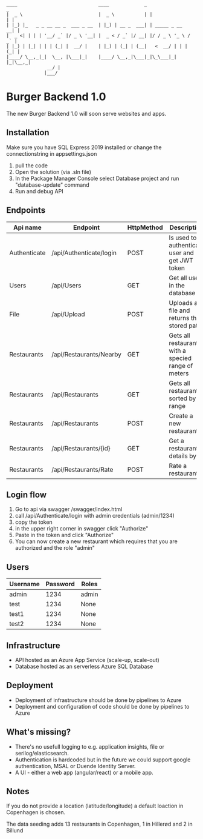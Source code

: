     ____                              ____             _                  _ 
    |  _ \                            |  _ \           | |                | |
    | |_) |_   _ _ __ __ _  ___ _ __  | |_) | __ _  ___| | _____ _ __   __| |
    |  _ <| | | | '__/ _` |/ _ \ '__| |  _ < / _` |/ __| |/ / _ \ '_ \ / _` |
    | |_) | |_| | | | (_| |  __/ |    | |_) | (_| | (__|   <  __/ | | | (_| |
    |____/ \__,_|_|  \__, |\___|_|    |____/ \__,_|\___|_|\_\___|_| |_|\__,_|
                   __/ |                                                  
                  |___/                                                   
# Burger Backend 1.0
The new Burger Backend 1.0 will soon serve websites and apps.

## Installation
Make sure you have SQL Express 2019 installed or change the connectionstring in appsettings.json
1. pull the code
2. Open the solution (via .sln file)
3. In the Package Manager Console select Database project and run "database-update" command
4. Run and debug API

## Endpoints

| Api name     | Endpoint                      | HttpMethod | Description                                         | Requirements               |
|--------------|-------------------------------|------------|-----------------------------------------------------|----------------------------|
| Authenticate | /api/Authenticate/login       | POST       | Is used to authenticate user and get JWT token      | None                       |
| Users        | /api/Users                    | GET        | Get all users in the database                       | None                       |
| File         | /api/Upload                   | POST       | Uploads a file and returns the stored path          | None                       |
| Restaurants  | /api/Restaurants/Nearby       | GET        | Gets all restaurants with a specied range of meters | None                       |
| Restaurants  | /api/Restaurants              | GET        | Gets all restaurants sorted by range                | None                       |
| Restaurants  | /api/Restaurants              | POST       | Create a new restaurant                             | Authenticated + admin role |
| Restaurants  | /api/Restaurants/{id}         | GET        | Get a restaurant details by id                      | None                       |
| Restaurants  | /api/Restaurants/Rate         | POST       | Rate a restaurant                                   | Authenticated              |

## Login flow
1. Go to api via swagger /swagger/index.html
2. call /api/Authenticate/login with admin credentials (admin/1234)
3. copy the token
4. in the upper right corner in swagger click "Authorize"
5. Paste in the token and click "Authorize"
6. You can now create a new restaurant which requires that you are authorized and the role "admin"

## Users

| Username | Password | Roles |
|----------|----------|-------|
| admin    | 1234     | admin |
| test     | 1234     | None  |
| test1    | 1234     | None  |
| test2    | 1234     | None  |

## Infrastructure
- API hosted as an Azure App Service (scale-up, scale-out)
- Database hosted as an serverless Azure SQL Database

## Deployment
- Deployment of infrastructure should be done by pipelines to Azure
- Deployment and configuration of code should be done by pipelines to Azure

## What's missing?
- There's no usefull logging to e.g. application insights, file or serilog/elasticsearch.
- Authentication is hardcoded but in the future we could support google authentication, MSAL or Duende Identity Server.
- A UI - either a web app (angular/react) or a mobile app.

## Notes
If you do not provide a location (latitude/longitude) a default loaction in Copenhagen is chosen.

The data seeding adds 13 restaurants in Copenhagen, 1 in Hillerød and 2 in Billund




